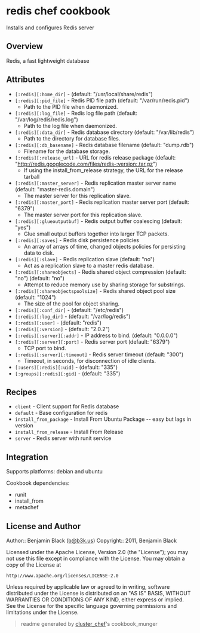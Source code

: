 # redis chef cookbook

Installs and configures Redis server

## Overview

Redis, a fast lightweight database

## Attributes

* `[:redis][:home_dir]`               -  (default: "/usr/local/share/redis")
* `[:redis][:pid_file]`               - Redis PID file path (default: "/var/run/redis.pid")
  - Path to the PID file when daemonized.
* `[:redis][:log_file]`               - Redis log file path (default: "/var/log/redis/redis.log")
  - Path to the log file when daemonized.
* `[:redis][:data_dir]`               - Redis database directory (default: "/var/lib/redis")
  - Path to the directory for database files.
* `[:redis][:db_basename]`            - Redis database filename (default: "dump.rdb")
  - Filename for the database storage.
* `[:redis][:release_url]`            - URL for redis release package (default: "http://redis.googlecode.com/files/redis-:version:.tar.gz")
  - If using the install_from_release strategy, the URL for the release tarball
* `[:redis][:master_server]`          - Redis replication master server name (default: "master-redis.domain")
  - The master server for this replication slave.
* `[:redis][:master_port]`            - Redis replication master server port (default: "6379")
  - The master server port for this replication slave.
* `[:redis][:glueoutputbuf]`          - Redis output buffer coalescing (default: "yes")
  - Glue small output buffers together into larger TCP packets.
* `[:redis][:saves]`                  - Redis disk persistence policies
  - An array of arrays of time, changed objects policies for persisting data to disk.
* `[:redis][:slave]`                  - Redis replication slave (default: "no")
  - Act as a replication slave to a master redis database.
* `[:redis][:shareobjects]`           - Redis shared object compression (default: "no") (default: "no")
  - Attempt to reduce memory use by sharing storage for substrings.
* `[:redis][:shareobjectspoolsize]`   - Redis shared object pool size (default: "1024")
  - The size of the pool for object sharing.
* `[:redis][:conf_dir]`               -  (default: "/etc/redis")
* `[:redis][:log_dir]`                -  (default: "/var/log/redis")
* `[:redis][:user]`                   -  (default: "redis")
* `[:redis][:version]`                -  (default: "2.0.2")
* `[:redis][:server][:addr]`          - IP address to bind. (default: "0.0.0.0")
* `[:redis][:server][:port]`          - Redis server port (default: "6379")
  - TCP port to bind.
* `[:redis][:server][:timeout]`       - Redis server timeout (default: "300")
  - Timeout, in seconds, for disconnection of idle clients.
* `[:users][:redis][:uid]`            -  (default: "335")
* `[:groups][:redis][:gid]`           -  (default: "335")

## Recipes 

* `client`                   - Client support for Redis database
* `default`                  - Base configuration for redis
* `install_from_package`     - Install From Ubuntu Package -- easy but lags in version
* `install_from_release`     - Install From Release
* `server`                   - Redis server with runit service
## Integration

Supports platforms: debian and ubuntu

Cookbook dependencies:
* runit
* install_from
* metachef


## License and Author

Author::                Benjamin Black (<b@b3k.us>)
Copyright::             2011, Benjamin Black

Licensed under the Apache License, Version 2.0 (the "License");
you may not use this file except in compliance with the License.
You may obtain a copy of the License at

    http://www.apache.org/licenses/LICENSE-2.0

Unless required by applicable law or agreed to in writing, software
distributed under the License is distributed on an "AS IS" BASIS,
WITHOUT WARRANTIES OR CONDITIONS OF ANY KIND, either express or implied.
See the License for the specific language governing permissions and
limitations under the License.

> readme generated by [cluster_chef](http://github.com/infochimps/cluster_chef)'s cookbook_munger
